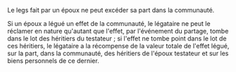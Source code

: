   
 Le legs fait par un époux ne peut excéder sa part dans la communauté.  

  
 Si un époux a légué un effet de la communauté, le légataire ne peut le réclamer en nature qu'autant que l'effet, par l'événement du partage, tombe dans le lot des héritiers du testateur ; si l'effet ne tombe point dans le lot de ces héritiers, le légataire a la récompense de la valeur totale de l'effet légué, sur la part, dans la communauté, des héritiers de l'époux testateur et sur les biens personnels de ce dernier.  
